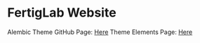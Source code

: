 # FertigLab Website

Alembic Theme GitHub Page: <a href="https://github.com/daviddarnes/alembic" target="_blank">Here</a>
Theme Elements Page: <a href="https://alembic.darn.es/elements/" target="_blank">Here</a>
